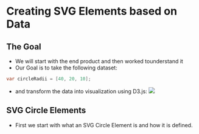 # Creating SVG Elements based on Data


## The Goal
- We will start with the end product and then worked tounderstand it
- Our Goal is to take the following dataset:
```java
var circleRadii = [40, 20, 10];
```
- and transform the data into visualization using D3.js:
![](https://s3.amazonaws.com/dashingd3js/images/goal_of_creating_svg_elements_based_on_data_625x182.png)


## SVG Circle Elements
- First we start with what an SVG Circle Element is and how it is defined.